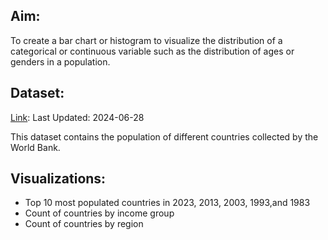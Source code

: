 ## Aim:
To create a bar chart or histogram to visualize the distribution of a categorical or continuous variable such as the distribution of ages or genders in a population.

## Dataset:
[Link](https://data.worldbank.org/indicator/SP.POP.TOTL):
Last Updated: 2024-06-28

This dataset contains the population of different countries collected by the World Bank.

## Visualizations:
- Top 10 most populated countries in 2023, 2013, 2003, 1993,and 1983
- Count of countries by income group
- Count of countries by region
